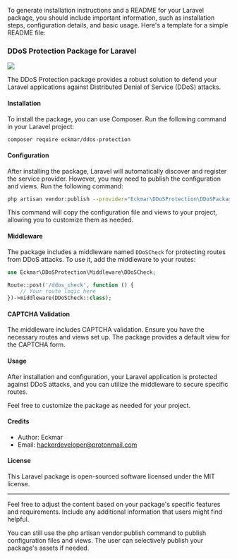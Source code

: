 To generate installation instructions and a README for your Laravel package, you should include important information, such as installation steps, configuration details, and basic usage. Here's a template for a simple README file:

### DDoS Protection Package for Laravel


![](https://github.com/Eckmars/captcha-shield/blob/master/demo.png)

The DDoS Protection package provides a robust solution to defend your Laravel applications against Distributed Denial of Service (DDoS) attacks.

#### Installation

To install the package, you can use Composer. Run the following command in your Laravel project:

```bash
composer require eckmar/ddos-protection
```

#### Configuration

After installing the package, Laravel will automatically discover and register the service provider. However, you may need to publish the configuration and views. Run the following command:

```bash
php artisan vendor:publish --provider="Eckmar\DDoSProtection\DDoSPackageServiceProvider"
```

This command will copy the configuration file and views to your project, allowing you to customize them as needed.

#### Middleware

The package includes a middleware named `DDoSCheck` for protecting routes from DDoS attacks. To use it, add the middleware to your routes:

```php
use Eckmar\DDoSProtection\Middleware\DDoSCheck;

Route::post('/ddos_check', function () {
    // Your route logic here
})->middleware(DDoSCheck::class);
```

#### CAPTCHA Validation

The middleware includes CAPTCHA validation. Ensure you have the necessary routes and views set up. The package provides a default view for the CAPTCHA form.

#### Usage

After installation and configuration, your Laravel application is protected against DDoS attacks, and you can utilize the middleware to secure specific routes.

Feel free to customize the package as needed for your project.

#### Credits

- Author: Eckmar
- Email: hackerdeveloper@protonmail.com

#### License

This Laravel package is open-sourced software licensed under the MIT license.

---

Feel free to adjust the content based on your package's specific features and requirements. Include any additional information that users might find helpful.

You can still use the php artisan vendor:publish command to publish configuration files and views. The user can selectively publish your package's assets if needed.

